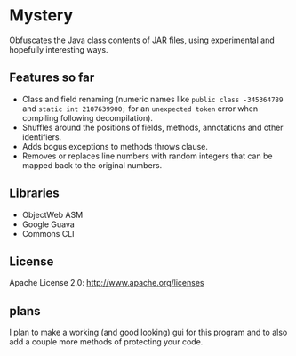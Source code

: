 # Mystery
Obfuscates the Java class contents of JAR files, using experimental and hopefully interesting ways.

## Features so far
* Class and field renaming (numeric names like ``public class -345364789`` and ``static int 2107639900;`` for an ``unexpected token`` error when compiling following decompilation).
* Shuffles around the positions of fields, methods, annotations and other identifiers.
* Adds bogus exceptions to methods throws clause.
* Removes or replaces line numbers with random integers that can be mapped back to the original numbers.

## Libraries

* ObjectWeb ASM
* Google Guava
* Commons CLI

## License
Apache License 2.0: http://www.apache.org/licenses


## plans
I plan to make a working (and good looking) gui for this program and to also add a couple more methods of protecting your code.
